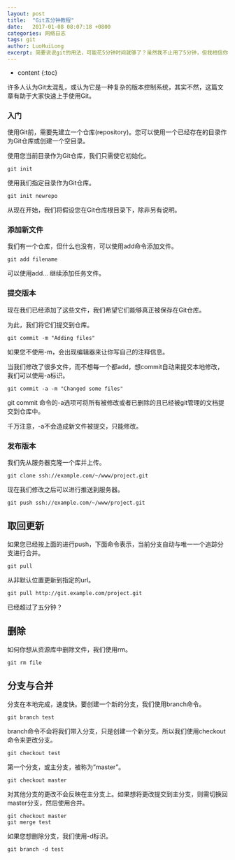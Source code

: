 ```yaml
---
layout: post
title:  "Git五分钟教程"
date:   2017-01-08 08:07:18 +0800
categories: 网络日志
tags: git
author: LuoHuiLong
excerpt: 简要说说git的用法，可能花5分钟时间就够了？虽然我不止用了5分钟，但我相信你能！这不能教你成为git专家哦，只是个入门。
---
```


* content
{:toc}

许多人认为Git太混乱，或认为它是一种复杂的版本控制系统，其实不然，这篇文章有助于大家快速上手使用Git。

### 入门 ###

使用Git前，需要先建立一个仓库(repository)。您可以使用一个已经存在的目录作为Git仓库或创建一个空目录。

使用您当前目录作为Git仓库，我们只需使它初始化。

    git init

使用我们指定目录作为Git仓库。

    git init newrepo

从现在开始，我们将假设您在Git仓库根目录下，除非另有说明。

### 添加新文件 ###

我们有一个仓库，但什么也没有，可以使用add命令添加文件。

    git add filename

可以使用add… 继续添加任务文件。

### 提交版本 ###

现在我们已经添加了这些文件，我们希望它们能够真正被保存在Git仓库。

为此，我们将它们提交到仓库。

    git commit -m "Adding files"

如果您不使用-m，会出现编辑器来让你写自己的注释信息。

当我们修改了很多文件，而不想每一个都add，想commit自动来提交本地修改，我们可以使用-a标识。

    git commit -a -m "Changed some files"

git commit 命令的-a选项可将所有被修改或者已删除的且已经被git管理的文档提交到仓库中。

千万注意，-a不会造成新文件被提交，只能修改。

### 发布版本 ###

我们先从服务器克隆一个库并上传。

    git clone ssh://example.com/~/www/project.git

现在我们修改之后可以进行推送到服务器。

    git push ssh://example.com/~/www/project.git

## 取回更新 ##

如果您已经按上面的进行push，下面命令表示，当前分支自动与唯一一个追踪分支进行合并。

    git pull

从非默认位置更新到指定的url。

    git pull http://git.example.com/project.git

已经超过了五分钟？

## 删除 ##

如何你想从资源库中删除文件，我们使用rm。

    git rm file

## 分支与合并 ##

分支在本地完成，速度快。要创建一个新的分支，我们使用branch命令。

    git branch test

branch命令不会将我们带入分支，只是创建一个新分支。所以我们使用checkout命令来更改分支。

    git checkout test

第一个分支，或主分支，被称为”master”。

    git checkout master

对其他分支的更改不会反映在主分支上。如果想将更改提交到主分支，则需切换回master分支，然后使用合并。

    git checkout master
    git merge test

如果您想删除分支，我们使用-d标识。

    git branch -d test